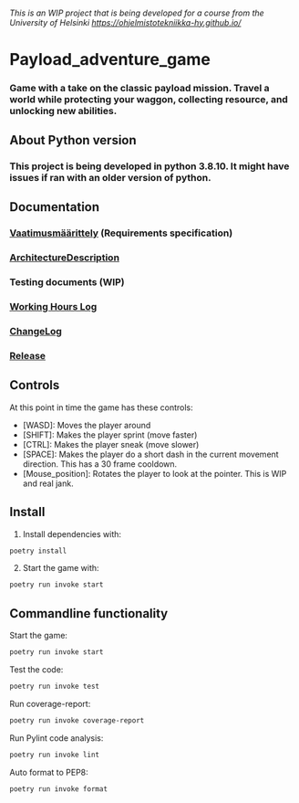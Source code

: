 ###### This is an WIP project that is being developed for a course from the University of Helsinki https://ohjelmistotekniikka-hy.github.io/
# Payload_adventure_game
### Game with a take on the classic payload mission. Travel a world while protecting your waggon, collecting resource, and unlocking new abilities.
## About Python version
### This project is being developed in python 3.8.10. It might have issues if ran with an older version of python.
## Documentation
### [Vaatimusmäärittely](https://github.com/VehvilainenPooki/OTProjekti/blob/main/Payload_adventure_game/Documentation/Payload_adventure_game.md) (Requirements specification)
### [ArchitectureDescription](https://github.com/VehvilainenPooki/OTProjekti/blob/main/Payload_adventure_game/Documentation/ArchitectureDescription.md)
### Testing documents (WIP)
### [Working Hours Log](https://github.com/VehvilainenPooki/OTProjekti/blob/main/Payload_adventure_game/Documentation/WorkingHoursLog.md)
### [ChangeLog](https://github.com/VehvilainenPooki/OTProjekti/blob/main/Payload_adventure_game/Documentation/ChangeLog.md)
### [Release](https://github.com/VehvilainenPooki/OTProjekti/releases/tag/viikko5)
## Controls
At this point in time the game has these controls:
- [WASD]: Moves the player around
- [SHIFT]: Makes the player sprint (move faster)
- [CTRL]: Makes the player sneak (move slower)
- [SPACE]: Makes the player do a short dash in the current movement direction. This has a 30 frame cooldown.
- [Mouse_position]: Rotates the player to look at the pointer. This is WIP and real jank.
## Install
1. Install dependencies with:
```bash
poetry install
```
2. Start the game with:
```bash
poetry run invoke start
```
## Commandline functionality
Start the game:
```bash
poetry run invoke start
```
Test the code:
```bash
poetry run invoke test
```
Run coverage-report:
```bash
poetry run invoke coverage-report
```
Run Pylint code analysis:
```bash
poetry run invoke lint
```
Auto format to PEP8:
```bash
poetry run invoke format
```
